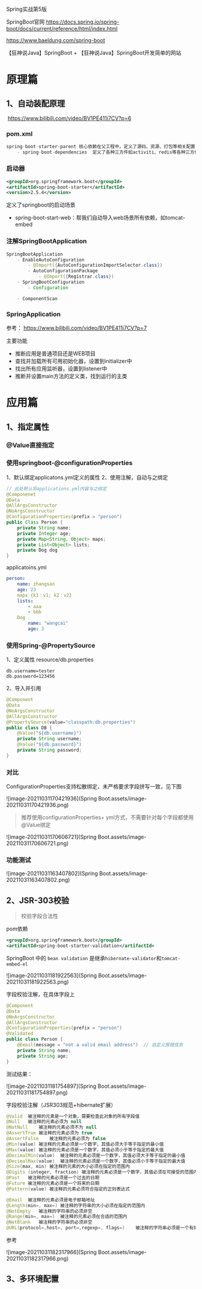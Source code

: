 ## 

Spring实战第5版

SpringBoot官网  https://docs.spring.io/spring-boot/docs/current/reference/html/index.html

https://www.baeldung.com/spring-boot

【狂神说Java】SpringBoot + 【狂神说Java】SpringBoot开发简单的网站

# 原理篇

## 1、自动装配原理

​	https://www.bilibili.com/video/BV1PE411i7CV?p=6

### pom.xml

```java
spring-boot-starter-parent 核心依赖在父工程中，定义了源码、资源、打包等相关配置
	- spring-boot-dependencies  定义了各种三方件如activiti、redis等各种三方件jar的dependencyManagement和版本号
```



### 启动器

```xml
<groupId>org.springframework.boot</groupId>
<artifactId>spring-boot-starter</artifactId>
<version>2.5.4</version>
```

定义了springboot的启动场景

- spring-boot-start-web：帮我们自动导入web场景所有依赖，如tomcat-embed

  



### 注解SpringBootApplication

```java
SpringBootApplication
	- EnableAutoConfiguration
    	- @Import({AutoConfigurationImportSelector.class})
        - AutoConfigurationPackage
    		- @Import({Registrar.class})
    - SpringBootConfiguration
    	- Configuration

    - ComponentScan
```



### SpringApplication

参考： https://www.bilibili.com/video/BV1PE411i7CV?p=7

主要功能

- 推断应用是普通项目还是WEB项目
- 查找并加载所有可用初始化器，设置到initializer中
- 找出所有应用监听器，设置到listener中
- 推断并设置main方法的定义类，找到运行的主类

# 应用篇

## 1、指定属性

### @Value直接指定

### 使用springboot-@configurationProperties
  1、默认绑定applicatons.yml定义的属性
  2、使用注解，自动与之绑定

  ```java
  // 此处默认将applications.yml内容与之绑定
  @Componenet
  @Data
  @AllArgsConstructor
  @NoArgsConstructor
  @ConfigurationProperties(prefix = "person")
  public Class Person {
      private String name;
      private Integer age;
      private Map<String, Object> maps;
      private List<Object> lists;
      private Dog dog
  }
  ```

applicatoins.yml

```yaml
person:
	name: zhangsan
	age: 23
	maps {k1：v1; k2：v2}
	lists:
		- aaa
		- bbb
	Dog
		name: "wangcai"
		age: 3
```

### 使用Spring-@PropertySource

1、定义属性 resource/db.properties

``` properties
db.username=tester
db.password=123456
```

2、导入并引用

```java
@Component
@Data
@NoArgsConstructor
@AllArgsConstructor
@PropertySource(value="classpath:db.properties")
public class DB {
    @Value("${db.username}")
    private String username;
    @Value("${db.password}")
    private String password;
}
```



### 对比

ConfigurationProperties支持松散绑定，未严格要求字段拼写一致，见下图

![image-20211031170421936](Spring Boot.assets/image-20211031170421936.png)

> 推荐使用configurationProperties+ yml方式，不需要针对每个字段都使用@Value绑定

![image-20211031170606721](Spring Boot.assets/image-20211031170606721.png)



### 功能测试

![image-20211031163407802](Spring Boot.assets/image-20211031163407802.png)



## 2、JSR-303校验

> 校验字段合法性

pom依赖

``` xml
<groupId>org.springframework.boot</groupId>
<artifactId>spring-boot-starter-validation</artifactId>
```

SpringBoot 中的 `bean validation` 是继承`hibernate-validator`和`tomcat-embed-el`

![image-20211031181922563](Spring Boot.assets/image-20211031181922563.png)

字段校验注解，在具体字段上

```java
@Component
@Data
@NoArgsConstructor
@AllArgsConstructor
@ConfigurationProperties(prefix = "person")
@Validated
public class Person {
    @Email(message = "not a valid email address")  // 自定义报错信息
    private String name;
    private String age;
}
```

测试结果：

![image-20211031181754897](Spring Boot.assets/image-20211031181754897.png)

字段校验注解（JSR303规范+hibernate扩展）

```java
@Valid	被注释的元素是一个对象，需要检查此对象的所有字段值
@Null	被注释的元素必须为 null
@NotNull	被注释的元素必须不为 null
@AssertTrue	被注释的元素必须为 true
@AssertFalse	被注释的元素必须为 false
@Min(value)	被注释的元素必须是一个数字，其值必须大于等于指定的最小值
@Max(value)	被注释的元素必须是一个数字，其值必须小于等于指定的最大值
@DecimalMin(value)	被注释的元素必须是一个数字，其值必须大于等于指定的最小值
@DecimalMax(value)	被注释的元素必须是一个数字，其值必须小于等于指定的最大值
@Size(max, min)	被注释的元素的大小必须在指定的范围内
@Digits (integer, fraction)	被注释的元素必须是一个数字，其值必须在可接受的范围内
@Past	被注释的元素必须是一个过去的日期
@Future	被注释的元素必须是一个将来的日期
@Pattern(value)	被注释的元素必须符合指定的正则表达式

@Email	被注释的元素必须是电子邮箱地址
@Length(min=, max=)	被注释的字符串的大小必须在指定的范围内
@NotEmpty	被注释的字符串的必须非空
@Range(min=, max=)	被注释的元素必须在合适的范围内
@NotBlank	被注释的字符串的必须非空
@URL(protocol=,host=, port=,regexp=, flags=)	被注释的字符串必须是一个有效的url
```

参考

![image-20211031182317966](Spring Boot.assets/image-20211031182317966.png)

## 3、多环境配置











